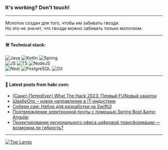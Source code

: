 ### It's working? Don't touch!

---
Молоток создан для того, чтобы им забивать гвозди. <br>
Но это не значит, что гвозди можно забивать только молотком.

---

#### 🛠️ Technical stack:

![Java](https://img.shields.io/badge/Java-informational?logo=Oracle&style=flat&logoColor=white&color=FF4500)
![Kotlin](https://img.shields.io/badge/Kotlin-informational?logo=Kotlin&style=flat&logoColor=white&color=774D97)
![Spring](https://img.shields.io/badge/SpringBoot-informational?logo=SpringBoot&style=flat&logoColor=white&color=6DB33F) <br>
![JS](https://img.shields.io/badge/JS-informational?logo=javaScript&style=flat&logoColor=black&color=F7Df1E)
![TS](https://img.shields.io/badge/TypeScript-informational?logo=typeScript&style=flat&logoColor=black&color=0667A8)
![NodeJS](https://img.shields.io/badge/NodeJS-informational?logo=node.js&style=flat&logoColor=white&color=70A760) <br>
![Nest](https://img.shields.io/badge/NestJS-informational?logo=NestJS&style=flat&logoColor=white&color=E0234E)
![PostgreSQL](https://img.shields.io/badge/PostgreSQL-informational?logo=PostgreSQL&style=flat&logoColor=white&color=DAA520)
![Git](https://img.shields.io/badge/Git-informational?logo=git&style=flat&logoColor=white&color=778899)

___

#### 💬 Latest posts from habr.com:

<!-- BLOG-POST-LIST:START -->
- [&lpar;Санкт-Петербург&rpar; What The Hack 2023: Первый FUNовый хакатон](https://habr.com/ru/companies/bar/articles/764468/?utm_source=habrahabr&utm_medium=rss&utm_campaign=764468)
- [ШвабрОпс – новое направление в IT-индустрии](https://habr.com/ru/articles/764460/?utm_source=habrahabr&utm_medium=rss&utm_campaign=764460)
- [Собери сам: Набор для разработки на SwiftUI](https://habr.com/ru/articles/763032/?utm_source=habrahabr&utm_medium=rss&utm_campaign=763032)
- [Подтверждение электронной почты с помощью Spring Boot &amp;amp; Angular](https://habr.com/ru/articles/764458/?utm_source=habrahabr&utm_medium=rss&utm_campaign=764458)
- [Проектирование регионального офиса цифровой трансформации — возможна ли гибкость?](https://habr.com/ru/companies/digital_tatarstan/articles/764450/?utm_source=habrahabr&utm_medium=rss&utm_campaign=764450)
<!-- BLOG-POST-LIST:END -->

---
[![Top Langs](https://github-readme-stats-git-master-advtsetting-gmailcom.vercel.app/api/top-langs/?username=zloylis&langs_count=10&hide_title=false&title_color=e6edf3&size_weight=0.5&count_weight=0.5&layout=compact&hide_border=true&theme=dracula)](https://github.com/zloylis)

<!-- ![GitHub stats](https://github-readme-stats-git-master-advtsetting-gmailcom.vercel.app/api?username=zloylis&show_icons=true&hide_border=true&theme=dracula&hide_title=true&include_all_commits=true&count_private=true&hide=contribs&hide_rank=true) -->
